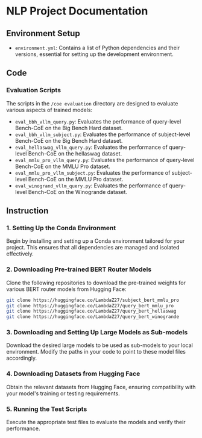 # NLP Project Documentation

## Environment Setup
- `environment.yml`: Contains a list of Python dependencies and their versions, essential for setting up the development environment.

## Code
### Evaluation Scripts
The scripts in the `/coe evaluation` directory are designed to evaluate various aspects of trained models:
- `eval_bbh_vllm_query.py`: Evaluates the performance of query-level Bench-CoE on the Big Bench Hard dataset.
- `eval_bbh_vllm_subject.py`: Evaluates the performance of subject-level Bench-CoE on the Big Bench Hard dataset.
- `eval_hellaswag_vllm_query.py`: Evaluates the performance of query-level Bench-CoE on the hellaswag dataset.
- `eval_mmlu_pro_vllm_query.py`: Evaluates the performance of query-level Bench-CoE on the MMLU Pro dataset.
- `eval_mmlu_pro_vllm_subject.py`: Evaluates the performance of subject-level Bench-CoE on the MMLU Pro dataset.
- `eval_winogrand_vllm_query.py`: Evaluates the performance of query-level Bench-CoE on the Winogrande dataset.


## Instruction

### 1. Setting Up the Conda Environment
Begin by installing and setting up a Conda environment tailored for your project. This ensures that all dependencies are managed and isolated effectively.

### 2. Downloading Pre-trained BERT Router Models
Clone the following repositories to download the pre-trained weights for various BERT router models from Hugging Face:
```bash
git clone https://huggingface.co/LambdaZ27/subject_bert_mmlu_pro
git clone https://huggingface.co/LambdaZ27/query_bert_mmlu_pro
git clone https://huggingface.co/LambdaZ27/query_bert_hellaswag
git clone https://huggingface.co/LambdaZ27/query_bert_winogrande
```

### 3. Downloading and Setting Up Large Models as Sub-models
Download the desired large models to be used as sub-models to your local environment. Modify the paths in your code to point to these model files accordingly.

### 4. Downloading Datasets from Hugging Face
Obtain the relevant datasets from Hugging Face, ensuring compatibility with your model's training or testing requirements.

### 5. Running the Test Scripts
Execute the appropriate test files to evaluate the models and verify their performance.

